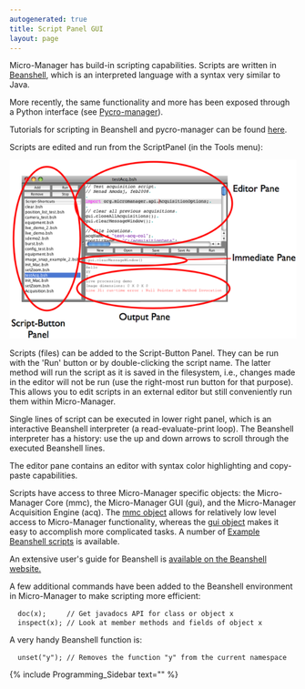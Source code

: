 ```yaml
---
autogenerated: true
title: Script Panel GUI
layout: page
---
```


Micro-Manager has build-in scripting capabilities. Scripts are written
in [Beanshell](http://www.beanshell.org/), which is an interpreted
language with a syntax very similar to Java.

More recently, the same functionality and more has been exposed through
a Python interface (see
[Pycro-manager](https://github.com/micro-manager/pycro-manager)).

Tutorials for scripting in Beanshell and pycro-manager can be found
[here](https://nicost.github.io/I2K-MM/).

Scripts are edited and run from the ScriptPanel (in the Tools menu):

![media/ScriptPanel.png](media/ScriptPanel.png "media/ScriptPanel.png")

Scripts (files) can be added to the Script-Button Panel. They can be run
with the 'Run' button or by double-clicking the script name. The latter
method will run the script as it is saved in the filesystem, i.e.,
changes made in the editor will not be run (use the right-most run
button for that purpose). This allows you to edit scripts in an external
editor but still conveniently run them within Micro-Manager.

Single lines of script can be executed in lower right panel, which is an
interactive Beanshell interpreter (a read-evaluate-print loop). The
Beanshell interpreter has a history: use the up and down arrows to
scroll through the executed Beanshell lines.

The editor pane contains an editor with syntax color highlighting and
copy-paste capabilities.

Scripts have access to three Micro-Manager specific objects: the
Micro-Manager Core (mmc), the Micro-Manager GUI (gui), and the
Micro-Manager Acquisition Engine (acq). The [mmc
object](https://valelab.ucsf.edu/~MM/doc/mmcorej/mmcorej/CMMCore.html)
allows for relatively low level access to Micro-Manager functionality,
whereas the [gui
object](https://valelab.ucsf.edu/~MM/doc/mmstudio/org/micromanager/api/ScriptInterface.html)
makes it easy to accomplish more complicated tasks. A number of [Example
Beanshell scripts](Example_Beanshell_scripts "wikilink") is available.

An extensive user's guide for Beanshell is [available on the Beanshell
website.](http://beanshell.org/manual/bshmanual.html#Table_of_Contents)

A few additional commands have been added to the Beanshell environment
in Micro-Manager to make scripting more efficient:

``` 
  doc(x);     // Get javadocs API for class or object x
  inspect(x); // Look at member methods and fields of object x
```

A very handy Beanshell function is:

``` 
  unset("y"); // Removes the function "y" from the current namespace
```

{% include Programming_Sidebar text="" %}
